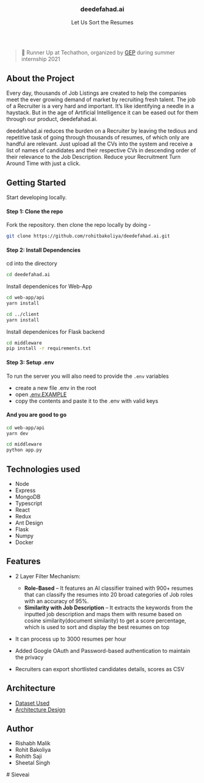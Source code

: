 <p align="center">
  <h3 align="center">deedefahad.ai</h3>
  <p align="center">
  Let Us Sort the Resumes
  </p>
</p>

<br>
<br>

> 🚀 Runner Up at Techathon, organized by [GEP](https://gep.com) during summer internship 2021

## About the Project

Every day, thousands of Job Listings are created to help the companies meet the ever growing demand of market by recruiting fresh talent. The job of a Recruiter is a very hard and important. It’s like identifying a needle in a haystack. But in the age of Artificial Intelligence it can be eased out for them through our product, deedefahad.ai.

deedefahad.ai reduces the burden on a Recruiter by leaving the tedious and repetitive task of going through thousands of resumes, of which only are handful are relevant. Just upload all the CVs into the system and receive a list of names of candidates and their respective CVs in descending order of their relevance to the Job Description. Reduce your Recruitment Turn Around Time with just a click.

## Getting Started

Start developing locally.

#### Step 1: Clone the repo

Fork the repository. then clone the repo locally by doing -

```sh
git clone https://github.com/rohitbakoliya/deedefahad.ai.git
```

#### Step 2: Install Dependencies

cd into the directory

```sh
cd deedefahad.ai
```

Install dependenices for Web-App

```sh
cd web-app/api
yarn install

cd ../client
yarn install
```

Install dependenices for Flask backend

```sh
cd middleware
pip install -r requirements.txt
```

#### Step 3: Setup .env

To run the server you will also need to provide the `.env` variables

- create a new file .env in the root
- open [.env.EXAMPLE](./webapp/api/.env.example)
- copy the contents and paste it to the .env with valid keys

#### And you are good to go

```sh
cd web-app/api
yarn dev
```

```sh
cd middleware
python app.py
```

## Technologies used

- Node
- Express
- MongoDB
- Typescript
- React
- Redux
- Ant Design
- Flask
- Numpy
- Docker

## Features

- 2 Layer Filter Mechanism:
  - **Role-Based** – It features an AI classifier trained with 900+ resumes that can classify the resumes into 20 broad categories of Job roles with an accuracy of 95%.
  - **Similarity with Job Description** – It extracts the keywords from the inputted job description and maps them with resume based on cosine similarity(document similarity) to get a score percentage, which is used to sort and display the best resumes on top

- It can process up to 3000 resumes per hour
- Added Google OAuth and Password-based authentication to maintain the privacy
- Recruiters can export shortlisted candidates details, scores as CSV

## Architecture
- [Dataset Used](https://www.kaggle.com/gauravduttakiit/resume-dataset)
- [Architecture Design](https://user-images.githubusercontent.com/46809038/126433985-b84b832a-a029-479f-922c-c344ee88a21e.png)

## Author

- Rishabh Malik
- Rohit Bakoliya
- Rohith Saji
- Sheetal Singh

#   S i e v e a i  
 